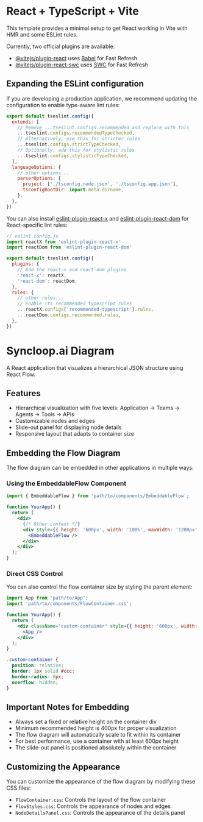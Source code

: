 # React + TypeScript + Vite

This template provides a minimal setup to get React working in Vite with HMR and some ESLint rules.

Currently, two official plugins are available:

- [@vitejs/plugin-react](https://github.com/vitejs/vite-plugin-react/blob/main/packages/plugin-react) uses [Babel](https://babeljs.io/) for Fast Refresh
- [@vitejs/plugin-react-swc](https://github.com/vitejs/vite-plugin-react/blob/main/packages/plugin-react-swc) uses [SWC](https://swc.rs/) for Fast Refresh

## Expanding the ESLint configuration

If you are developing a production application, we recommend updating the configuration to enable type-aware lint rules:

```js
export default tseslint.config({
  extends: [
    // Remove ...tseslint.configs.recommended and replace with this
    ...tseslint.configs.recommendedTypeChecked,
    // Alternatively, use this for stricter rules
    ...tseslint.configs.strictTypeChecked,
    // Optionally, add this for stylistic rules
    ...tseslint.configs.stylisticTypeChecked,
  ],
  languageOptions: {
    // other options...
    parserOptions: {
      project: ['./tsconfig.node.json', './tsconfig.app.json'],
      tsconfigRootDir: import.meta.dirname,
    },
  },
})
```

You can also install [eslint-plugin-react-x](https://github.com/Rel1cx/eslint-react/tree/main/packages/plugins/eslint-plugin-react-x) and [eslint-plugin-react-dom](https://github.com/Rel1cx/eslint-react/tree/main/packages/plugins/eslint-plugin-react-dom) for React-specific lint rules:

```js
// eslint.config.js
import reactX from 'eslint-plugin-react-x'
import reactDom from 'eslint-plugin-react-dom'

export default tseslint.config({
  plugins: {
    // Add the react-x and react-dom plugins
    'react-x': reactX,
    'react-dom': reactDom,
  },
  rules: {
    // other rules...
    // Enable its recommended typescript rules
    ...reactX.configs['recommended-typescript'].rules,
    ...reactDom.configs.recommended.rules,
  },
})
```

# Syncloop.ai Diagram

A React application that visualizes a hierarchical JSON structure using React Flow.

## Features

- Hierarchical visualization with five levels: Application → Teams → Agents → Tools → APIs
- Customizable nodes and edges
- Slide-out panel for displaying node details
- Responsive layout that adapts to container size

## Embedding the Flow Diagram

The flow diagram can be embedded in other applications in multiple ways:

### Using the EmbeddableFlow Component

```jsx
import { EmbeddableFlow } from 'path/to/components/EmbeddableFlow';

function YourApp() {
  return (
    <div>
      {/* Other content */}
      <div style={{ height: '600px', width: '100%', maxWidth: '1200px' }}>
        <EmbeddableFlow />
      </div>
    </div>
  );
}
```

### Direct CSS Control

You can also control the flow container size by styling the parent element:

```jsx
import App from 'path/to/App';
import 'path/to/components/FlowContainer.css';

function YourApp() {
  return (
    <div className="custom-container" style={{ height: '600px', width: '100%' }}>
      <App />
    </div>
  );
}
```

```css
.custom-container {
  position: relative;
  border: 1px solid #ccc;
  border-radius: 8px;
  overflow: hidden;
}
```

## Important Notes for Embedding

- Always set a fixed or relative height on the container div
- Minimum recommended height is 400px for proper visualization
- The flow diagram will automatically scale to fit within its container
- For best performance, use a container with at least 600px height
- The slide-out panel is positioned absolutely within the container

## Customizing the Appearance

You can customize the appearance of the flow diagram by modifying these CSS files:

- `FlowContainer.css`: Controls the layout of the flow container
- `FlowStyles.css`: Controls the appearance of nodes and edges
- `NodeDetailsPanel.css`: Controls the appearance of the details panel
